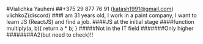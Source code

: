 #Vialichka Yauheni
##+375 29 877 76 91 (katash1991@gmail.com) vlichkoZ(discord)
###I am 31 years old, I work in a paint company, I want to learn JS (ReactJS) and find a job.
####JS at the initial stage
####function multiply(a, b){
  return a * b;
}
#####Not in the IT field
#######Only higher
########A2(but need to check)!!
